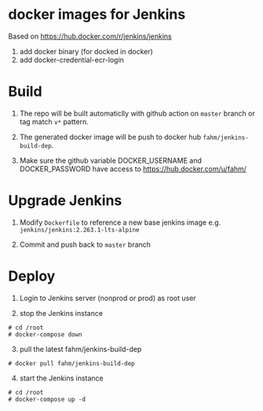 docker images for Jenkins
=========================

Based on https://hub.docker.com/r/jenkins/jenkins

1. add docker binary (for docked in docker)
2. add docker-credential-ecr-login


# Build

1. The repo will be built automaticlly with github action on `master` branch or tag match `v*` pattern.

2. The generated docker image will be push to docker hub `fahm/jenkins-build-dep`.

3. Make sure the github variable DOCKER_USERNAME and DOCKER_PASSWORD have access to https://hub.docker.com/u/fahm/

# Upgrade Jenkins

1. Modify `Dockerfile` to reference a new base jenkins image e.g. `jenkins/jenkins:2.263.1-lts-alpine`

2. Commit and push back to `master` branch

# Deploy

1. Login to Jenkins server (nonprod or prod) as root user

2. stop the Jenkins instance

```
# cd /root
# docker-compose down
```

3. pull the latest fahm/jenkins-build-dep

```
# docker pull fahm/jenkins-build-dep
```

4. start the Jenkins instance

```
# cd /root
# docker-compose up -d
```
